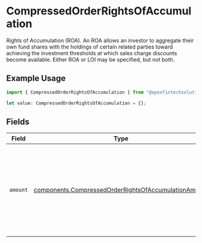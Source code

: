 # CompressedOrderRightsOfAccumulation

Rights of Accumulation (ROA). An ROA allows an investor to aggregate their own fund shares with the holdings of certain related parties toward achieving the investment thresholds at which sales charge discounts become available. Either ROA or LOI may be specified, but not both.

## Example Usage

```typescript
import { CompressedOrderRightsOfAccumulation } from "@apexfintechsolutions/ascend-sdk/models/components";

let value: CompressedOrderRightsOfAccumulation = {};
```

## Fields

| Field                                                                                                                        | Type                                                                                                                         | Required                                                                                                                     | Description                                                                                                                  | Example                                                                                                                      |
| ---------------------------------------------------------------------------------------------------------------------------- | ---------------------------------------------------------------------------------------------------------------------------- | ---------------------------------------------------------------------------------------------------------------------------- | ---------------------------------------------------------------------------------------------------------------------------- | ---------------------------------------------------------------------------------------------------------------------------- |
| `amount`                                                                                                                     | [components.CompressedOrderRightsOfAccumulationAmount](../../models/components/compressedorderrightsofaccumulationamount.md) | :heavy_minus_sign:                                                                                                           | The amount of the ROA. This is a monetary value in the same currency as the order. Only 9999999.99 is supported.             | {<br/>"value": "9999999.99"<br/>}                                                                                            |